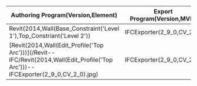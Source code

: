 |Authoring Program(Version,Element)|Export Program(Version,MVD)|Import Program(Version,MVD)|Data Translation|Notes...............................................|
| --- | --- | --- | ------------------- | -------------- |
|Revit(2014,Wall(Base_Constraint('Level 1'),Top_Constriant('Level 2'))|IFCExporter(2_9_0,CV_2_0)|ArchiCAD(17,General_Translator)|Partial|Top not linked to 'Level 2'. Surfaces = Various Overrides
|[Revit(2014,Wall(Edit_Profile('Top Arc')))](/Revit--IFC/Revit(2014,Wall(Edit_Profile('Top Arc')))--IFCExporter(2_9_0,CV_2_0).jpg)|IFCExporter(2_9_0,CV_2_0)|ArchiCAD(17,CV_2_0)|No|Wall missing
